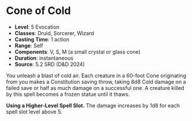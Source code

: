 # Cone of Cold

- **Level**: 5 Evocation
- **Classes**: Druid, Sorcerer, Wizard
- **Casting Time**: 1 action
- **Range**: Self
- **Components**: V, S, M (a small crystal or glass cone)
- **Duration**: instantaneous
- **Source**: 5.2 SRD (D&D 2024)

You unleash a blast of cold air. Each creature in a 60-foot Cone originating from you makes a Constitution saving throw, taking 8d8 Cold damage on a failed save or half as much damage on a successful one. A creature killed by this spell becomes a frozen statue until it thaws.

**Using a Higher-Level Spell Slot.** The damage increases by 1d8 for each spell slot level above 5.
